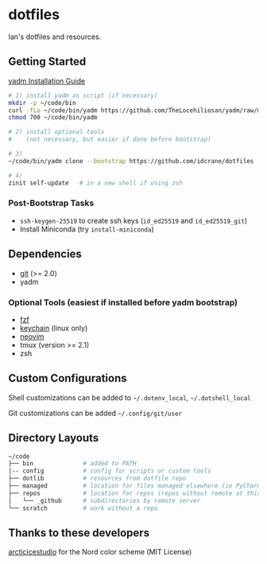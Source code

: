 # dotfiles

Ian's dotfiles and resources.

## Getting Started

[yadm Installation Guide](https://yadm.io/docs/install)

```sh
# 1) install yadm as script (if necessary)
mkdir -p ~/code/bin 
curl -fLo ~/code/bin/yadm https://github.com/TheLocehiliosan/yadm/raw/master/yadm
chmod 700 ~/code/bin/yadm

# 2) install optional tools
#    (not necessary, but easier if done before bootstrap)

# 3)
~/code/bin/yadm clone --bootstrap https://github.com/idcrane/dotfiles

# 4)
zinit self-update   # in a new shell if using zsh
```

### Post-Bootstrap Tasks

- `ssh-keygen-25519` to create ssh keys (`id_ed25519` and `id_ed25519_git`)
- Install Miniconda (try `install-miniconda`)

## Dependencies

- [git](guides/git.md) (>= 2.0)
- yadm

### Optional Tools (easiest if installed before yadm bootstrap)

- [fzf](guides/fzf.md)
- [keychain](guides/keychain.md) (linux only)
- [neovim](guides/neovim.md)
- tmux (version >= 2.1)
- zsh

## Custom Configurations

Shell customizations can be added to `~/.dotenv_local`, `~/.dotshell_local`

Git customizations can be added  `~/.config/git/user`

## Directory Layouts

```sh
~/code
├── bin              # added to PATH
|-- config           # config for scripts or custom tools
├── dotlib           # resources from dotfile repo
├── managed          # location for files managed elsewhere (ie PyCharm deploy)
├── repos            # location for repos (repos without remote at this level)
│   └── _github      # subdirectories by remote server
└── scratch          # work without a repo
```

## Thanks to these developers

[arcticicestudio](https://github.com/arcticicestudio) for the Nord color scheme (MIT License)
